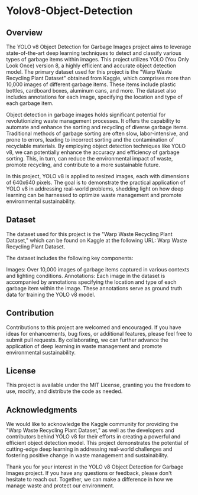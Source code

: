 # Yolov8-Object-Detection

## Overview
The YOLO v8 Object Detection for Garbage Images project aims to leverage state-of-the-art deep learning techniques to detect and classify various types of garbage items within images. This project utilizes YOLO (You Only Look Once) version 8, a highly efficient and accurate object detection model. The primary dataset used for this project is the "Warp Waste Recycling Plant Dataset" obtained from Kaggle, which comprises more than 10,000 images of different garbage items. These items include plastic bottles, cardboard boxes, aluminum cans, and more. The dataset also includes annotations for each image, specifying the location and type of each garbage item.

Object detection in garbage images holds significant potential for revolutionizing waste management processes. It offers the capability to automate and enhance the sorting and recycling of diverse garbage items. Traditional methods of garbage sorting are often slow, labor-intensive, and prone to errors, leading to incorrect sorting and the contamination of recyclable materials. By employing object detection techniques like YOLO v8, we can potentially enhance the accuracy and efficiency of garbage sorting. This, in turn, can reduce the environmental impact of waste, promote recycling, and contribute to a more sustainable future.

In this project, YOLO v8 is applied to resized images, each with dimensions of 640x640 pixels. The goal is to demonstrate the practical application of YOLO v8 in addressing real-world problems, shedding light on how deep learning can be harnessed to optimize waste management and promote environmental sustainability.

## Dataset
The dataset used for this project is the "Warp Waste Recycling Plant Dataset," which can be found on Kaggle at the following URL: Warp Waste Recycling Plant Dataset.

The dataset includes the following key components:

Images: Over 10,000 images of garbage items captured in various contexts and lighting conditions.
Annotations: Each image in the dataset is accompanied by annotations specifying the location and type of each garbage item within the image. These annotations serve as ground truth data for training the YOLO v8 model.

## Contribution
Contributions to this project are welcomed and encouraged. If you have ideas for enhancements, bug fixes, or additional features, please feel free to submit pull requests. By collaborating, we can further advance the application of deep learning in waste management and promote environmental sustainability.

## License
This project is available under the MIT License, granting you the freedom to use, modify, and distribute the code as needed.

## Acknowledgments
We would like to acknowledge the Kaggle community for providing the "Warp Waste Recycling Plant Dataset," as well as the developers and contributors behind YOLO v8 for their efforts in creating a powerful and efficient object detection model. This project demonstrates the potential of cutting-edge deep learning in addressing real-world challenges and fostering positive change in waste management and sustainability.

Thank you for your interest in the YOLO v8 Object Detection for Garbage Images project. If you have any questions or feedback, please don't hesitate to reach out. Together, we can make a difference in how we manage waste and protect our environment.
